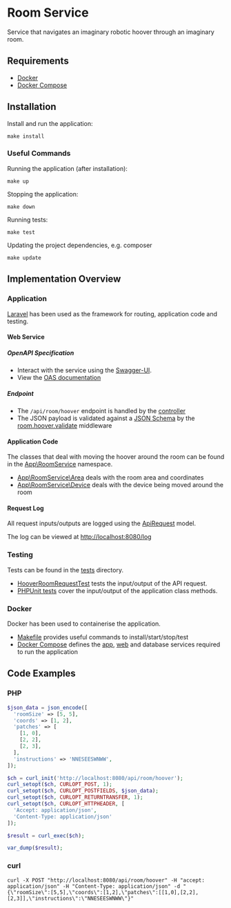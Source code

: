 # Room Service

Service that navigates an imaginary robotic hoover through an imaginary room.

Requirements
------------
- [Docker](https://docs.docker.com/)
- [Docker Compose](https://docs.docker.com/compose/)

Installation
-----------------------

Install and run the application:
```
make install
```

### Useful Commands
Running the application (after installation):
```
make up
```

Stopping the application:
```
make down
```

Running tests:
```
make test
```

Updating the project dependencies, e.g. composer
```
make update
```


Implementation Overview
-----------------------

### Application
[Laravel](https://github.com/laravel/laravel) has been used as the framework for routing, application code and testing.

#### Web Service

##### OpenAPI Specification
- Interact with the service using the [Swagger-UI](http://localhost:8080).
- View the [OAS documentation](./public/openapi/roomservice.yml)

##### Endpoint
- The `/api/room/hoover` endpoint is handled by the [controller](./app/Http/Controllers/RoomController.php)
- The JSON payload is validated against a [JSON Schema](./resources/jsonschema/room.hoover.request.json)
  by the [room.hoover.validate](./app/Http/Middleware/RoomHooverRequestValidator.php) middleware

#### Application Code
The classes that deal with moving the hoover around the room can be found in the [App\RoomService](./app/RoomService) namespace.

- [App\RoomService\Area](./app/RoomService/Area) deals with the room area and coordinates
- [App\RoomService\Device](./app/RoomService/Device) deals with the device being moved around the room

#### Request Log
All request inputs/outputs are logged using the [ApiRequest](./app/ApiRequest.php) model.

The log can be viewed at <http://localhost:8080/log>

### Testing
Tests can be found in the [tests](./tests/) directory.

- [HooverRoomRequestTest](./tests/Feature/HooverRoomRequestTest.php) tests the input/output of the API request.
- [PHPUnit tests](./tests/Unit) cover the input/output of the application class methods.

### Docker
Docker has been used to containerise the application.

- [Makefile](./Makefile) provides useful commands to install/start/stop/test
- [Docker Compose](./docker-compose.yml) defines the [app](./app.dockerfile), [web](web.dockerfile) and 
  database services required to run the application 

Code Examples
-------------

### PHP

```php
$json_data = json_encode([
  'roomSize' => [5, 5],
  'coords' => [1, 2],
  'patches' => [
    [1, 0],
    [2, 2],
    [2, 3],
  ],
  'instructions' => 'NNESEESWNWW',
]);

$ch = curl_init('http://localhost:8080/api/room/hoover');
curl_setopt($ch, CURLOPT_POST, 1);
curl_setopt($ch, CURLOPT_POSTFIELDS, $json_data);
curl_setopt($ch, CURLOPT_RETURNTRANSFER, 1);
curl_setopt($ch, CURLOPT_HTTPHEADER, [
  'Accept: application/json',
  'Content-Type: application/json'
]);

$result = curl_exec($ch);

var_dump($result);
```

### curl

```
curl -X POST "http://localhost:8080/api/room/hoover" -H "accept: application/json" -H "Content-Type: application/json" -d "{\"roomSize\":[5,5],\"coords\":[1,2],\"patches\":[[1,0],[2,2],[2,3]],\"instructions\":\"NNESEESWNWW\"}"
```
